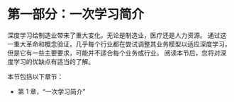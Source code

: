 # 第一部分：一次学习简介

深度学习给制造业带来了重大变化，无论是制造业，医疗还是人力资源。 通过这一重大革命和概念验证，几乎每个行业都在尝试调整其业务模型以适应深度学习，但是它有一些主要要求，可能并不适合每个业务或行业。 阅读本节后，您将对深度学习的优缺点有适当的了解。

本节包括以下章节：

*   第 1 章，“一次学习简介”